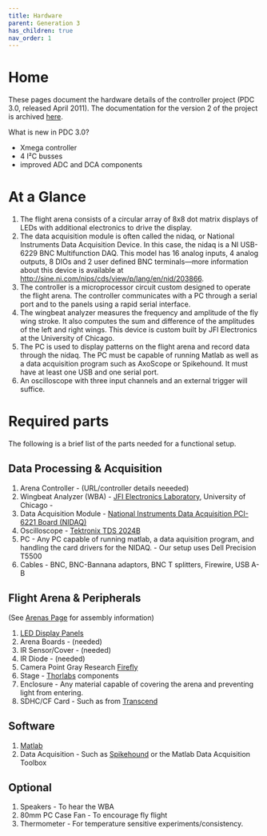 ```yaml
---
title: Hardware
parent: Generation 3
has_children: true
nav_order: 1
---
```


# Home

These pages document the hardware details of the controller project (PDC 3.0, released April 2011). The documentation for the version 2 of the project is archived [here](https://github.com/reiserlab/Panel-G3-Software/wiki/Old-Panels-Info).

What is new in PDC 3.0?

- Xmega controller
- 4 I²C busses
- improved ADC and DCA components

# At a Glance

1. The flight arena consists of a circular array of 8x8 dot matrix displays of LEDs with additional electronics to drive the display.    
1. The data acquisition module is often called the nidaq, or National Instruments Data Acquisition Device. In this case, the nidaq is a NI USB-6229 BNC Multifunction DAQ. This model has 16 analog inputs, 4 analog outputs, 8 DIOs and 2 user defined BNC terminals—more information about this device is available at http://sine.ni.com/nips/cds/view/p/lang/en/nid/203866.
1. The controller is a microprocessor circuit custom designed to operate the flight arena. The controller communicates with a PC through a serial port and to the panels using a rapid serial interface. 
1. The wingbeat analyzer measures the frequency and amplitude of the fly wing stroke. It also computes the sum and difference of the amplitudes of the left and right wings. This device is custom built by JFI Electronics at the University of Chicago.
1. The PC is used to display patterns on the flight arena and record data through the nidaq. The PC must be capable of running Matlab as well as a data acquisition program such as AxoScope or Spikehound. It must have at least one USB and one serial port.
1. An oscilloscope with three input channels and an external trigger will suffice. 


# Required parts

The following is a brief list of the parts needed for a functional setup.

## Data Processing & Acquisition

1. Arena Controller -  (URL/controller details neeeded)
1. Wingbeat Analyzer (WBA) - [JFI Electronics Laboratory](http://jfi.uchicago.edu/index.shtml), University of Chicago - 
1. Data Acquisition Module -  [National Instruments Data Acquisition PCI-6221 Board (NIDAQ)](http://sine.ni.com/nips/cds/view/p/lang/en/nid/14132)
1. Oscilloscope - [Tektronix TDS 2024B](www.tek.com/products/oscilloscopes/tds2000/)
1. PC - Any PC capable of running matlab, a data aquisition program, and handling the card drivers for the NIDAQ. - Our setup uses Dell Precision T5500
1. Cables - BNC, BNC-Bannana adaptors, BNC T splitters, Firewire, USB A-B

## Flight Arena & Peripherals    

(See [Arenas Page](Arenas) for assembly information)

1. [LED Display Panels](https://github.com/reiserlab/Panel-G3-Software/blob/master/resources/Green%20Panels%20BM-10288MD.pdf)
1. Arena Boards  -  (needed)
1. IR Sensor/Cover  - (needed)
1. IR Diode - (needed)
1. Camera    Point Gray Research [Firefly](http://www.ptgrey.com/products/fireflymv/fireflymv_usb_firewire_cmos_camera.asp)
1. Stage  -  [Thorlabs](http://www.thorlabs.com) components 
1. Enclosure  -  Any material capable of covering the arena and preventing light from entering.
1. SDHC/CF Card  -  Such as from  [Transcend](http://ec.transcendusa.com/product/product_memory.asp?Cid=92)

## Software

1. [Matlab](http://www.mathworks.com/products/matlab/)
1. Data Acquisition  -  Such as [Spikehound](http://spikehound.sourceforge.net/) or the Matlab Data Acquisition Toolbox


## Optional

1. Speakers - To hear the WBA
1. 80mm PC Case Fan  -  To encourage fly flight
1. Thermometer - For temperature sensitive experiments/consistency.